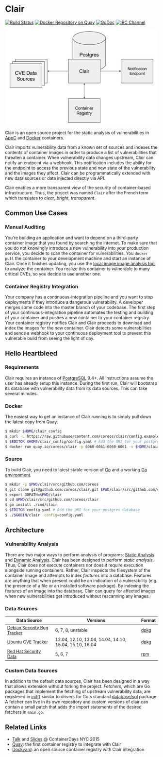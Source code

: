 # Clair

[![Build Status](https://api.travis-ci.org/coreos/clair.svg?branch=master "Build Status")](https://travis-ci.org/coreos/clair)
[![Docker Repository on Quay](https://quay.io/repository/coreos/clair/status "Docker Repository on Quay")](https://quay.io/repository/coreos/clair)
[![GoDoc](https://godoc.org/github.com/chihaya/chihaya?status.svg "GoDoc")](https://godoc.org/github.com/chihaya/chihaya)
[![IRC Channel](https://img.shields.io/badge/freenode-%23clair-blue.svg "IRC Channel")](http://webchat.freenode.net/?channels=clair)

![Simple Clair Diagram](img/simple_diagram.png)

Clair is an open source project for the static analysis of vulnerabilities in [AppC](https://github.com/appc/spec) and [Docker](https://github.com/docker/docker/blob/master/image/spec/v1.md) containers.

Clair imports vulnerability data from a known set of sources and indexes the contents of container images in order to produce a list of vulnerabilities that threaten a container.
When vulnerability data changes upstream, Clair can notify an endpoint via a webhook.
This notification includes the ability for the endpoint to access the previous state and new state of the vulnerability and the images they affect.
Clair can be programmatically extended with new data sources or data injected directly via API.

Clair enables a more transparent view of the security of container-based infrastructure.
Thus, the project was named `Clair` after the French term which translates to *clear*, *bright*, *transparent*.

## Common Use Cases

### Manual Auditing

You're building an application and want to depend on a third-party container image that you found by searching the internet.
To make sure that you do not knowingly introduce a new vulnerability into your production service, you decide to scan the container for vulnerabilities.
You `docker pull` the container to your development machine and start an instance of Clair.
Once it finishes updating, you use the [local image image analysis tool](https://github.com/coreos/clair/tree/master/contrib/analyze-local-images) to analyze the container.
You realize this container is vulnerable to many critical CVEs, so you decide to use another one.

### Container Registry Integration

Your company has a continuous-integration pipeline and you want to stop deployments if they introduce a dangerous vulnerability.
A developer merges some code into the master branch of your codebase.
The first step of your continuous-integration pipeline automates the testing and building of your container and pushes a new container to your container registry.
Your container registry notifies Clair and Clair proceeds to download and index the images for the new container.
Clair detects some vulnerabilities and sends a webhook to your continuous deployment tool to prevent this vulnerable build from seeing the light of day.

## Hello Heartbleed

### Requirements

Clair requires an instance of [PostgreSQL] 9.4+.
All instructions assume the user has already setup this instance.
During the first run, Clair will bootstrap its database with vulnerability data from its data sources.
This can take several minutes.

[PostgreSQL]: http://postgresql.org

### Docker

The easiest way to get an instance of Clair running is to simply pull down the latest copy from Quay.

```sh
$ mkdir $HOME/clair_config
$ curl -L https://raw.githubusercontent.com/coreos/clair/config.example.yaml -o $HOME/clair_config/config.yaml
$ $EDITOR $HOME/clair_config/config.yaml # Add the URI for your postgres database
$ docker run quay.io/coreos/clair -p 6060-6061:6060-6061 -v $HOME/clair_config:/config -config=config.yaml
```

### Source

To build Clair, you need to latest stable version of [Go] and a working [Go environment].

[Go]: https://github.com/golang/go/releases
[Go environment]: https://golang.org/doc/code.html

```sh
$ mkdir -p $PWD/clair/src/github.com/coreos
$ git clone git@github.com:coreos/clair.git $PWD/clair/src/github.com/coreos/clair
$ export GOPATH=$PWD/clair
$ cd $PWD/clair/src/github.com/coreos/clair
$ go install ./cmd/clair
$ $EDITOR config.yaml # Add the URI for your postgres database
$ ./$GOBIN/clair -config=config.yaml
```

## Architecture

### Vulnerability Analysis

There are two major ways to perform analysis of programs: [Static Analysis] and [Dynamic Analysis].
Clair has been designed to perform *static analysis*.
Thus, Clair does not execute containers nor does it require execution alongside running containers.
Rather, Clair inspects the filesystem of the container image and attempts to index *features* into a database.
Features are anything that when present could be an indication of a vulnerability (e.g. the presence of a file or an installed software package).
By indexing the features of an image into the database, Clair can query for affected images when new vulnerabilities get introduced without rescanning any images.

[Static Analysis]: https://en.wikipedia.org/wiki/Static_program_analysis
[Dynamic Analysis]: https://en.wikipedia.org/wiki/Dynamic_program_analysi://en.wikipedia.org/wiki/Dynamic_program_analysis

### Data Sources

| Data Source                   | Versions                                               | Format |
|-------------------------------|--------------------------------------------------------|--------|
| [Debian Security Bug Tracker] | 6, 7, 8, unstable                                      | [dpkg] |
| [Ubuntu CVE Tracker]          | 12.04, 12.10, 13.04, 14.04, 14.10, 15.04, 15.10, 16.04 | [dpkg] |
| [Red Hat Security Data]       | 5, 6, 7                                                | [rpm]  |

[Debian Security Bug Tracker]: https://security-tracker.debian.org/tracker
[Ubuntu CVE Tracker]: https://launchpad.net/ubuntu-cve-tracker
[Red Hat Security Data]: https://www.redhat.com/security/data/metrics
[dpkg]: https://en.wikipedia.org/wiki/dpkg
[rpm]: http://www.rpm.org


### Custom Data Sources

In addition to the default data sources, Clair has been designed in a way that allows extension without forking the project.
*Fetchers*, which are Go packages that implement the fetching of upstream vulnerability data, are registered in [init()] similar to drivers for Go's standard [database/sql] package.
A fetcher can live in its own repository and custom versions of clair can contain a small patch that adds the import statements of the desired fetchers in `main.go`.

[init()]: https://golang.org/doc/effective_go.html#init
[database/sql]: https://godoc.org/database/sql

## Related Links

- [Talk](https://www.youtube.com/watch?v=PA3oBAgjnkU) and [Slides](https://docs.google.com/presentation/d/1toUKgqLyy1b-pZlDgxONLduiLmt2yaLR0GliBB7b3L0/pub?start=false&loop=false&slide=id.p) @ ContainerDays NYC 2015
- [Quay](https://quay.io): the first container registry to integrate with Clair
- [Dockyard](https://github.com/containerops/dockyard): an open source container registry with Clair integration
